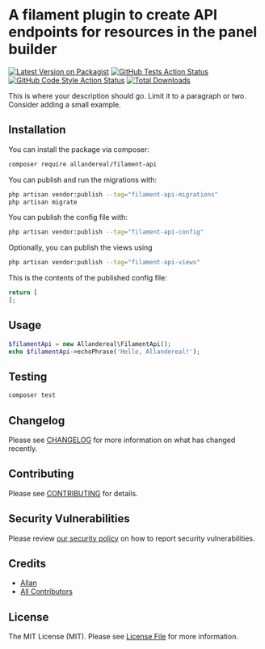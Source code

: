# A filament plugin to create API endpoints for resources in the panel builder

[![Latest Version on Packagist](https://img.shields.io/packagist/v/allandereal/filament-api.svg?style=flat-square)](https://packagist.org/packages/allandereal/filament-api)
[![GitHub Tests Action Status](https://img.shields.io/github/actions/workflow/status/allandereal/filament-api/run-tests.yml?branch=main&label=tests&style=flat-square)](https://github.com/allandereal/filament-api/actions?query=workflow%3Arun-tests+branch%3Amain)
[![GitHub Code Style Action Status](https://img.shields.io/github/actions/workflow/status/allandereal/filament-api/fix-php-code-styling.yml?branch=main&label=code%20style&style=flat-square)](https://github.com/allandereal/filament-api/actions?query=workflow%3A"Fix+PHP+code+styling"+branch%3Amain)
[![Total Downloads](https://img.shields.io/packagist/dt/allandereal/filament-api.svg?style=flat-square)](https://packagist.org/packages/allandereal/filament-api)



This is where your description should go. Limit it to a paragraph or two. Consider adding a small example.

## Installation

You can install the package via composer:

```bash
composer require allandereal/filament-api
```

You can publish and run the migrations with:

```bash
php artisan vendor:publish --tag="filament-api-migrations"
php artisan migrate
```

You can publish the config file with:

```bash
php artisan vendor:publish --tag="filament-api-config"
```

Optionally, you can publish the views using

```bash
php artisan vendor:publish --tag="filament-api-views"
```

This is the contents of the published config file:

```php
return [
];
```

## Usage

```php
$filamentApi = new Allandereal\FilamentApi();
echo $filamentApi->echoPhrase('Hello, Allandereal!');
```

## Testing

```bash
composer test
```

## Changelog

Please see [CHANGELOG](CHANGELOG.md) for more information on what has changed recently.

## Contributing

Please see [CONTRIBUTING](.github/CONTRIBUTING.md) for details.

## Security Vulnerabilities

Please review [our security policy](../../security/policy) on how to report security vulnerabilities.

## Credits

- [Allan](https://github.com/allandereal)
- [All Contributors](../../contributors)

## License

The MIT License (MIT). Please see [License File](LICENSE.md) for more information.
